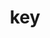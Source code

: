 ---
category: 3-letters
denotation: null
name: key
reference_link: https://www.etymonline.com/word/key
root_language: null
root_name: null
title: key
type: free
word_sums:
- respelling: key
  sum: 'Key + '
---